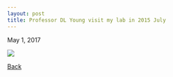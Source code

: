 ```yaml
---
layout: post
title: Professor DL Young visit my lab in 2015 July
---
```

May 1, 2017

<img src="https://raw.githubusercontent.com/FiniteTsai/FiniteTsai.github.io/master/images/posts/相片%202015-7-7%20上午11%2047%2015.jpg">

[Back](https://finitetsai.github.io/)

